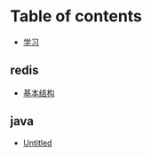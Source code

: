 # Table of contents

* [学习](README.md)

## redis

* [基本结构](redis/untitled.md)

## java

* [Untitled](java/untitled.md)

